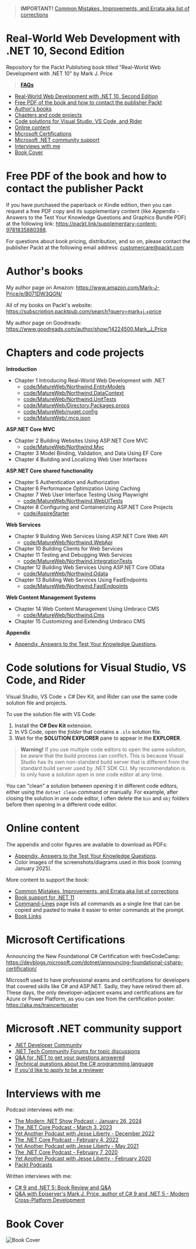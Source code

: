> **IMPORTANT!** [Common Mistakes, Improvements, and Errata aka list of corrections](docs/errata/README.md)

# Real-World Web Development with .NET 10, Second Edition

Repository for the Packt Publishing book titled "Real-World Web Development with .NET 10" by Mark J. Price

> **[FAQs](https://github.com/markjprice/markjprice/blob/main/FAQs.md)**

- [Real-World Web Development with .NET 10, Second Edition](#real-world-web-development-with-net-10-second-edition)
- [Free PDF of the book and how to contact the publisher Packt](#free-pdf-of-the-book-and-how-to-contact-the-publisher-packt)
- [Author's books](#authors-books)
- [Chapters and code projects](#chapters-and-code-projects)
- [Code solutions for Visual Studio, VS Code, and Rider](#code-solutions-for-visual-studio-vs-code-and-rider)
- [Online content](#online-content)
- [Microsoft Certifications](#microsoft-certifications)
- [Microsoft .NET community support](#microsoft-net-community-support)
- [Interviews with me](#interviews-with-me)
- [Book Cover](#book-cover)


# Free PDF of the book and how to contact the publisher Packt

If you have purchased the paperback or Kindle edition, then you can request a free PDF copy and its supplementary content (like Appendix - Answers to the Test Your Knowledge Questions and Graphics Bundle PDF) at the following link: https://packt.link/supplementary-content-9781835880388. 

For questions about book pricing, distribution, and so on, please contact the publisher Packt at the following email address: customercare@packt.com

# Author's books

My author page on Amazon: https://www.amazon.com/Mark-J-Price/e/B071DW3QGN/ 

All of my books on Packt's website: https://subscription.packtpub.com/search?query=mark+j.+price

My author page on Goodreads: https://www.goodreads.com/author/show/14224500.Mark_J_Price

# Chapters and code projects

**Introduction**
- Chapter 1 Introducing Real-World Web Development with .NET
  - [code/MatureWeb/Northwind.EntityModels](code/MatureWeb/Northwind.EntityModels)
  - [code/MatureWeb/Northwind.DataContext](code/MatureWeb/Northwind.DataContext)
  - [code/MatureWeb/Northwind.UnitTests](code/MatureWeb/Northwind.UnitTests)
  - [code/MatureWeb/Directory.Packages.props](code/MatureWeb/Directory.Packages.props)
  - [code/MatureWeb/nuget.config](code/MatureWeb/nuget.config)
  - [code/MatureWeb/.mcp.json](code/MatureWeb/.mcp.json)

**ASP.NET Core MVC**
- Chapter 2 Building Websites Using ASP.NET Core MVC
  - [code/MatureWeb/Northwind.Mvc](code/MatureWeb/Northwind.Mvc)
- Chapter 3 Model Binding, Validation, and Data Using EF Core
- Chapter 4 Building and Localizing Web User Interfaces

**ASP.NET Core shared functionality**
- Chapter 5 Authentication and Authorization
- Chapter 6 Performance Optimization Using Caching
- Chapter 7 Web User Interface Testing Using Playwright
  - [code/MatureWeb/Northwind.WebUITests](code/MatureWeb/Northwind.WebUITests)
- Chapter 8 Configuring and Containerizing ASP.NET Core Projects
  - [code/AspireStarter](code/AspireStarter)

**Web Services**
- Chapter 9 Building Web Services Using ASP.NET Core Web API
  - [code/MatureWeb/Northwind.WebApi](code/MatureWeb/Northwind.WebApi)
- Chapter 10 Building Clients for Web Services
- Chapter 11 Testing and Debugging Web Services
  - [code/MatureWeb/Northwind.IntegrationTests](code/MatureWeb/Northwind.IntegrationTests)
- Chapter 12 Building Web Services Using ASP.NET Core OData
  - [code/MatureWeb/Northwind.Odata](code/MatureWeb/Northwind.Odata)
- Chapter 13 Building Web Services Using FastEndpoints
  - [code/MatureWeb/Northwind.FastEndpoints](code/MatureWeb/Northwind.FastEndpoints)

**Web Content Management Systems**
- Chapter 14 Web Content Management Using Umbraco CMS
  - [code/MatureWeb/Northwind.Cms](code/MatureWeb/Northwind.Cms)
- Chapter 15 Customizing and Extending Umbraco CMS

**Appendix**
- [Appendix, Answers to the Test Your Knowledge Questions](docs/B31469_Appendix.pdf).

# Code solutions for Visual Studio, VS Code, and Rider

Visual Studio, VS Code + C# Dev Kit, and Rider can use the same code solution file and projects. 

To use the solution file with VS Code:
1. Install the **C# Dev Kit** extension.
2. In VS Code, open the *folder* that contains a `.sln` solution file.
3. Wait for the **SOLUTION EXPLORER** pane to appear in the **EXPLORER**. 

> **Warning!** If you use multiple code editors to open the same solution, be aware that the build process can conflict. This is because Visual Studio has its own non-standard build server that is different from the standard build server used by .NET SDK CLI. My recommendation is to only have a solution open in one code editor at any time. 
 
You can "clean" a solution between opening it in different code editors, either using the `dotnet clean` command or manually. For example, after closing the solution in one code editor, I often delete the `bin` and `obj` folders before then opening in a different code editor.

# Online content

The appendix and color figures are available to download as PDFs:

- [Appendix, Answers to the Test Your Knowledge Questions](docs/B31469_Appendix.pdf).
- Color images of the screenshots/diagrams used in this book (coming January 2025).

More content to support the book: 

- [Common Mistakes, Improvements, and Errata aka list of corrections](docs/errata/README.md)
- [Book support for .NET 11](docs/dotnet11.md)
- [Command-Lines](docs/command-lines.md) page lists all commands as a single line that can be copied and pasted to make it easier to enter commands at the prompt.
- [Book Links](docs/book-links.md)

# Microsoft Certifications

Announcing the New Foundational C# Certification with freeCodeCamp:
https://devblogs.microsoft.com/dotnet/announcing-foundational-csharp-certification/

Microsoft used to have professional exams and certifications for developers that covered skills like C# and ASP.NET. Sadly, they have retired them all. These days, the only developer-adjacent exams and certifications are for Azure or Power Platform, as you can see from the certification poster: https://aka.ms/traincertposter

# Microsoft .NET community support

- [.NET Developer Community](https://dotnet.microsoft.com/platform/community)
- [.NET Tech Community Forums for topic discussions](https://techcommunity.microsoft.com/t5/net/ct-p/dotnet)
- [Q&A for .NET to get your questions answered](https://learn.microsoft.com/en-us/answers/products/dotnet)
- [Technical questions about the C# programming language](https://learn.microsoft.com/en-us/answers/topics/dotnet-csharp.html)
- [If you'd like to apply to be a reviewer](https://authors.packtpub.com/reviewers/)

# Interviews with me

Podcast interviews with me:

- [The Modern .NET Show Podcast - January 26, 2024](https://dotnetcore.show/season-6/the-net-trilogy-and-learning-net-with-mark-j-price/)
- [The .NET Core Podcast - March 3, 2023](https://dotnetcore.show/episode-117-our-perspectives-on-the-future-of-net-with-mark-j-price/)
- [Yet Another Podcast with Jesse Liberty - December 2022](https://jesseliberty.com/2022/12/10/mark-price-on-c-11-fixed/)
- [The .NET Core Podcast - February 4, 2022](https://dotnetcore.show/episode-91-c-sharp-10-and-dotnet-6-with-mark-j-price/)
- [Yet Another Podcast with Jesse Liberty - May 2021](http://jesseliberty.com/2021/05/16/mark-price-on-c9-and-net-6/)
- [The .NET Core Podcast - February 7, 2020](https://dotnetcore.show/episode-44-learning-net-core-with-mark-j-price/)
- [Yet Another Podcast with Jesse Liberty - February 2020](http://jesseliberty.com/2020/02/23/mark-price-c-net-core/)
- [Packt Podcasts](https://soundcloud.com/packt-podcasts/csharp-8-dotnet-core-3-the-evolution-of-the-microsoft-ecosystem)

Written interviews with me:
- [C# 9 and .NET 5: Book Review and Q&A](https://www.infoq.com/articles/book-interview-mark-price/?itm_source=infoq&itm_campaign=user_page&itm_medium=link)
- [Q&A with Episerver's Mark J. Price, author of C# 9 and .NET 5 - Modern Cross-Platform Development](https://www.episerver.com/articles/q-and-a-with-mark-price)

# Book Cover

![Book Cover](docs/assets/B31469_Cover.png)

